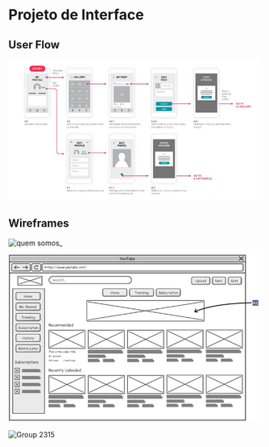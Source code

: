 
# Projeto de Interface





## User Flow

![Exemplo de UserFlow](img/userflow.jpg)



## Wireframes

![quem somos_](https://user-images.githubusercontent.com/97120244/194676061-af0bf0a7-ebd9-4b05-9700-e45ea8b1675e.png)

![Exemplo de Wireframe](img/wireframe-example.png)




 ![Group 2315](https://user-images.githubusercontent.com/112658890/194676829-c6932df9-ad05-4467-8117-006180ade87d.png)


